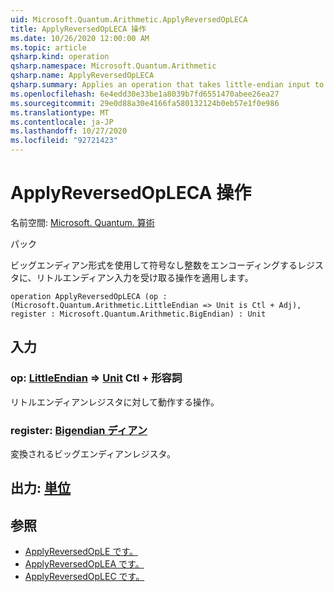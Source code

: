 ```yaml
---
uid: Microsoft.Quantum.Arithmetic.ApplyReversedOpLECA
title: ApplyReversedOpLECA 操作
ms.date: 10/26/2020 12:00:00 AM
ms.topic: article
qsharp.kind: operation
qsharp.namespace: Microsoft.Quantum.Arithmetic
qsharp.name: ApplyReversedOpLECA
qsharp.summary: Applies an operation that takes little-endian input to a register encoding an unsigned integer using big-endian format.
ms.openlocfilehash: 6e4edd30e33be1a8039b7fd6551470abee26ea27
ms.sourcegitcommit: 29e0d88a30e4166fa580132124b0eb57e1f0e986
ms.translationtype: MT
ms.contentlocale: ja-JP
ms.lasthandoff: 10/27/2020
ms.locfileid: "92721423"
---
```

# <a name="applyreversedopleca-operation"></a>ApplyReversedOpLECA 操作

名前空間: [Microsoft. Quantum. 算術](xref:Microsoft.Quantum.Arithmetic)

パック [](https://nuget.org/packages/)


ビッグエンディアン形式を使用して符号なし整数をエンコーディングするレジスタに、リトルエンディアン入力を受け取る操作を適用します。

```qsharp
operation ApplyReversedOpLECA (op : (Microsoft.Quantum.Arithmetic.LittleEndian => Unit is Ctl + Adj), register : Microsoft.Quantum.Arithmetic.BigEndian) : Unit
```


## <a name="input"></a>入力

### <a name="op--littleendian--unit-ctl--adj"></a>op: [LittleEndian](xref:Microsoft.Quantum.Arithmetic.LittleEndian) => [Unit](xref:microsoft.quantum.lang-ref.unit) Ctl + 形容詞

リトルエンディアンレジスタに対して動作する操作。


### <a name="register--bigendian"></a>register: [Bigendian ディアン](xref:Microsoft.Quantum.Arithmetic.BigEndian)

変換されるビッグエンディアンレジスタ。



## <a name="output--unit"></a>出力: [単位](xref:microsoft.quantum.lang-ref.unit)



## <a name="see-also"></a>参照

- [ApplyReversedOpLE です。](xref:Microsoft.Quantum.Arithmetic.ApplyReversedOpLE)
- [ApplyReversedOpLEA です。](xref:Microsoft.Quantum.Arithmetic.ApplyReversedOpLEA)
- [ApplyReversedOpLEC です。](xref:Microsoft.Quantum.Arithmetic.ApplyReversedOpLEC)